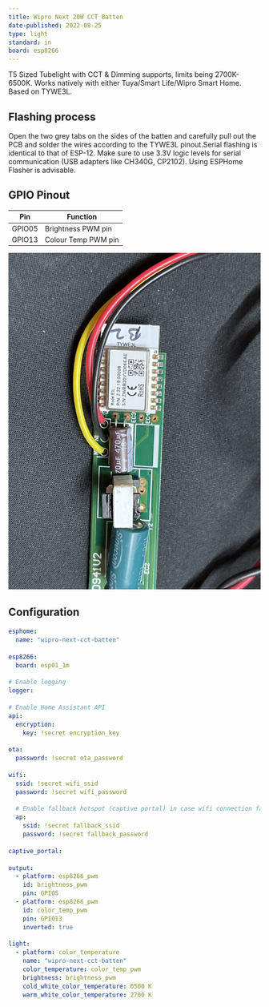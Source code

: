 ```yaml
---
title: Wipro Next 20W CCT Batten
date-published: 2022-08-25
type: light
standard: in
board: esp8266
---
```


T5 Sized Tubelight with CCT & Dimming supports, limits being 2700K-6500K. Works natively with either Tuya/Smart
Life/Wipro Smart Home. Based on TYWE3L.

## Flashing process

Open the two grey tabs on the sides of the batten and carefully pull out the PCB and solder the wires according to the
TYWE3L pinout.Serial flashing is identical to that of ESP-12. Make sure to use 3.3V logic levels for serial
communication (USB adapters like CH340G, CP2102). Using ESPHome Flasher is advisable.

## GPIO Pinout

| Pin    | Function            |
| ------ | ------------------- |
| GPIO05 | Brightness PWM pin  |
| GPIO13 | Colour Temp PWM pin |

![PCB](wipro-wiring-pcb.jpg "PCB View")

## Configuration

```yaml
esphome:
  name: "wipro-next-cct-batten"

esp8266:
  board: esp01_1m

# Enable logging
logger:

# Enable Home Assistant API
api:
  encryption:
    key: !secret encryption_key

ota:
  password: !secret ota_password

wifi:
  ssid: !secret wifi_ssid
  password: !secret wifi_password

  # Enable fallback hotspot (captive portal) in case wifi connection fails
  ap:
    ssid: !secret fallback_ssid
    password: !secret fallback_password

captive_portal:

output:
  - platform: esp8266_pwm
    id: brightness_pwm
    pin: GPIO5
  - platform: esp8266_pwm
    id: color_temp_pwm
    pin: GPIO13
    inverted: true

light:
  - platform: color_temperature
    name: "wipro-next-cct-batten"
    color_temperature: color_temp_pwm
    brightness: brightness_pwm
    cold_white_color_temperature: 6500 K
    warm_white_color_temperature: 2700 K
```
